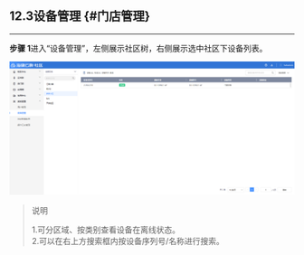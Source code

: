 ## 12.3设备管理 {#门店管理}

---

**步骤 1**进入“设备管理”，左侧展示社区树，右侧展示选中社区下设备列表。

![](/assets/she-bei-guan-li.PNG)

> 说明
>
> 1.可分区域、按类别查看设备在离线状态。  
> 2.可以在右上方搜索框内按设备序列号/名称进行搜索。



